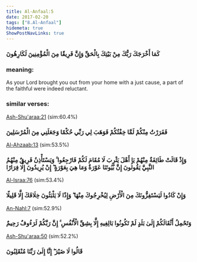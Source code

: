 ```yaml
---
title: Al-Anfaal:5
date: 2017-02-20
tags: ["8.Al-Anfaal"]
hidemeta: true 
ShowPostNavLinks: true 
---
```

### كَمَا أَخْرَجَكَ رَبُّكَ مِنْ بَيْتِكَ بِالْحَقِّ وَإِنَّ فَرِيقًا مِنَ الْمُؤْمِنِينَ لَكَارِهُونَ
### meaning: 
As your Lord brought you out from your home with a just cause, a part of the faithful were indeed reluctant.
### similar verses: 

[Ash-Shu'araa:21](/26/21) (sim:60.4%)

### فَفَرَرْتُ مِنْكُمْ لَمَّا خِفْتُكُمْ فَوَهَبَ لِي رَبِّي حُكْمًا وَجَعَلَنِي مِنَ الْمُرْسَلِينَ

[Al-Ahzaab:13](/33/13) (sim:53.5%)

### وَإِذْ قَالَتْ طَائِفَةٌ مِنْهُمْ يَا أَهْلَ يَثْرِبَ لَا مُقَامَ لَكُمْ فَارْجِعُوا ۚ وَيَسْتَأْذِنُ فَرِيقٌ مِنْهُمُ النَّبِيَّ يَقُولُونَ إِنَّ بُيُوتَنَا عَوْرَةٌ وَمَا هِيَ بِعَوْرَةٍ ۖ إِنْ يُرِيدُونَ إِلَّا فِرَارًا

[Al-Israa:76](/17/76) (sim:53.4%)

### وَإِنْ كَادُوا لَيَسْتَفِزُّونَكَ مِنَ الْأَرْضِ لِيُخْرِجُوكَ مِنْهَا ۖ وَإِذًا لَا يَلْبَثُونَ خِلَافَكَ إِلَّا قَلِيلًا

[An-Nahl:7](/16/7) (sim:52.9%)

### وَتَحْمِلُ أَثْقَالَكُمْ إِلَىٰ بَلَدٍ لَمْ تَكُونُوا بَالِغِيهِ إِلَّا بِشِقِّ الْأَنْفُسِ ۚ إِنَّ رَبَّكُمْ لَرَءُوفٌ رَحِيمٌ

[Ash-Shu'araa:50](/26/50) (sim:52.2%)

### قَالُوا لَا ضَيْرَ ۖ إِنَّا إِلَىٰ رَبِّنَا مُنْقَلِبُونَ
